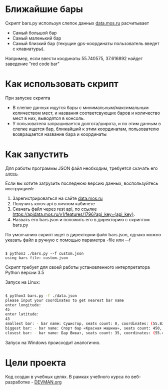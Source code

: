 # Ближайшие бары

Скрипт bars.py используя слепок данных [data.mos.ru](//data.mos.ru) расчитывает
- Самый большой бар
- Самый маленький бар
- Самый близкий бар (текущие gps-координаты пользователь введет с клавиатуры).

Например, если ввести коодинаты 55.740575, 37.616892 найдет заведение "red code bar"

# Как использовать скрипт

При запуске скрипта
- В слепке данных ищутся бары с минимальным/максимальным количеством мест, и названия соответсвующих баров и количество мест в них, выводятся в консоль.
- У пользователя запрашивается долгота/широта, и по этим данным в слепке ищется бар, ближайший к этим координатам, пользователю возвращается название бара и координаты

# Как запустить
 
Для работы программы JSON файл необходим, требуется скачать его [здесь](https://devman.org/fshare/1503831681/4/).

Если вы хотите загрузить последнюю версию данных, воспользуйтесь инструкцией:
1. Зарегистрироваться на сайте [data.mos.ru](https://data.mos.ru)
2. Получить ключ api в личном кабинете
3. Скачать файл через rest api, по ссылке https://apidata.mos.ru/v1/features/1796?api_key={api_key}. 
4. Назвать его bars.json и положить его в директорию с скриптом bars.py

По умолчанию скрипт ищет в директории файл bars.json, однако можно указать файл в ручную с помощью параметра -file или --f

```

$ python3 ./bars.py --f custom.json
using bars file: custom.json

```

Скрипт требует для своей работы установленного интерпретатора Python версии 3.5

Запуск на Linux:

```bash

$ python3 bars.py -f ./data.json
please input your coordinates to get nearest bar name
enter longitude:
45
enter latitude:
43
smallest bar: - bar name: Сушистор, seats count: 0, coordinates: (55.837926047147974, 37.53750797872186)
biggest bar: - bar name: Спорт бар «Красная машина», seats count: 450, coordinates: (55.70111462924677, 37.638228500803905)
closest bar: - bar name: Бар Виват, seats count: 35, coordinates: (55.44875028, 37.511275)

```

Запуск на Windows происходит аналогично.



# Цели проекта

Код создан в учебных целях. В рамках учебного курса по веб-разработке - [DEVMAN.org](https://devman.org)
